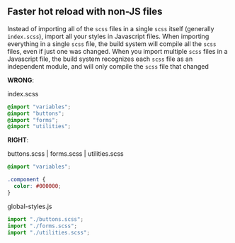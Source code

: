 ## Faster hot reload with non-JS files

Instead of importing all of the `scss` files in a single `scss` itself (generally `index.scss`), import all your styles in Javascript files. When importing everything in a single `scss` file, the build system will compile all the `scss` files, even if just one was changed. When you import multiple `scss` files in a Javascript file, the build system recognizes each `scss` file as an independent module, and will only compile the `scss` file that changed

**WRONG**:

index.scss
```scss
@import "variables";
@import "buttons";
@import "forms";
@import "utilities";
```

**RIGHT**:

buttons.scss | forms.scss | utilities.scss
```scss
@import "variables";

.component {
  color: #000000;
}
```

global-styles.js
```js
import "./buttons.scss";
import "./forms.scss";
import "./utilities.scss";
```